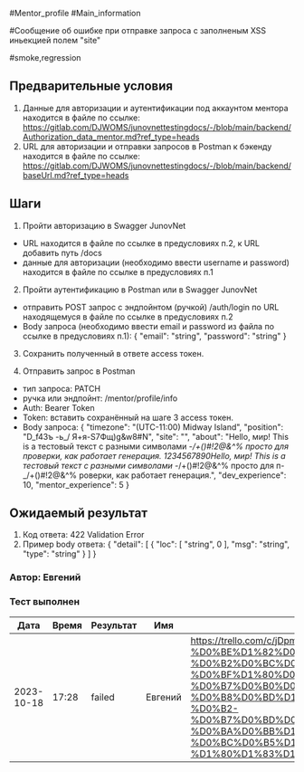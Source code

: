 #Mentor_profile #Main_information

#Сообщение об ошибке при отправке запроса с заполненым XSS иньекцией полем "site"

#smoke,regression

## Предварительные условия
1. Данные для авторизации и аутентификации под аккаунтом ментора находится в файле по ссылке:
 https://gitlab.com/DJWOMS/junovnettestingdocs/-/blob/main/backend/Authorization_data_mentor.md?ref_type=heads
2. URL для авторизации и отправки запросов в Postman к бэкенду находится в файле по ссылке:
 https://gitlab.com/DJWOMS/junovnettestingdocs/-/blob/main/backend/baseUrl.md?ref_type=heads

## Шаги
1. Пройти авторизацию в Swagger JunovNet
- URL находится в файле по ссылке в предусловиях п.2, к URL добавить путь /docs
- данные для авторизации (необходимо ввести username и password) находится в файле по ссылке в предусловиях п.1 

2. Пройти аутентификацию в Postman или в Swagger JunovNet
- отправить POST запрос с эндпойнтом (ручкой) /auth/login по URL находящемуся в файле по ссылке в предусловиях п.2
- Body запроса (необходимо ввести email и password из файла по ссылке в предусловиях п.1): 
{
  "email": "string",
  "password": "string"
}

3. Сохранить полученный в ответе access токен.

4. Отправить запрос в Postman
- тип запроса: PATCH
- ручка или эндпойнт: /mentor/profile/info
- Auth: Bearer Token
- Token: вставить сохранённый на шаге 3 access токен.
- Body запроса: 
{
  "timezone": "(UTC-11:00) Midway Island",
  "position": "D_f4Зъ -ь_/ Я+я-S7Фщ)g&w8#N",
  "site": "<script>alert()</script>",
  "about": "Hello, мир! This is a тестовый текст с разными символами -_/+()#!2@&^% просто для проверки, как работает генерация. 1234567890Hello, мир! This is a тестовый текст с разными символами -_/+()#!2@&^% просто для п-_/+()#!2@&^%  роверки, как работает генерация.",
  "dev_experience": 10,
  "mentor_experience": 5
}

## Ожидаемый результат
1. Код ответа: 422 Validation Error
2. Пример body ответа:
{
  "detail": [
    {
      "loc": [
        "string",
        0
      ],
      "msg": "string",
      "type": "string"
    }
  ]
}

### Автор: Евгений

### Тест выполнен
|     Дата    | Время | Результат   |   Имя  | Баг № Trello|
|     ---     |  ---  |    ---      |   ---  |      ---    |
|  2023-10-18 | 17:28 |   failed    | Евгений|https://trello.com/c/jDpmrMnp/20-%D0%BA%D0%BE%D0%B4-%D0%BE%D1%82%D0%B2%D0%B5%D1%82%D0%B0-200-%D0%B2%D0%BC%D0%B5%D1%81%D1%82%D0%BE-422-%D0%BF%D1%80%D0%B8-%D0%B7%D0%B0%D0%BF%D1%80%D0%BE%D1%81%D0%B5-%D1%81-xss-%D0%B8%D0%BD%D1%8A%D0%B5%D0%BA%D1%86%D0%B8%D0%B5%D0%B9-%D0%B2-%D0%B7%D0%BD%D0%B0%D1%87%D0%B5%D0%BD%D0%B8%D0%B8-%D0%BA%D0%BB%D1%8E%D1%87%D0%B0-site-%D0%BC%D0%B5%D1%82%D0%BE%D0%B4-patch-%D1%80%D1%83%D1%87%D0%BA%D0%B0-mentor-profile-info|